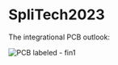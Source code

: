 # SpliTech2023
The integrational PCB outlook:

![PCB labeled - fin1](https://github.com/EnergyPulse/SpliTech2023/assets/135071946/cbfc2ec0-9232-472f-98a8-f9bd364e873c)
